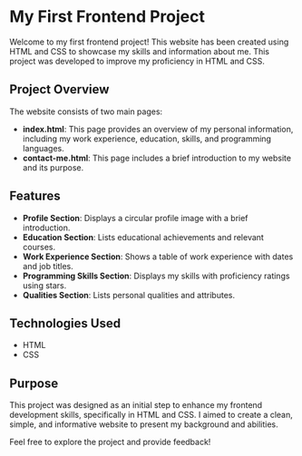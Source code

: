 # My First Frontend Project

Welcome to my first frontend project! This website has been created using HTML and CSS to showcase my skills and information about me. This project was developed to improve my proficiency in HTML and CSS.

## Project Overview

The website consists of two main pages:

- **index.html**: This page provides an overview of my personal information, including my work experience, education, skills, and programming languages.
- **contact-me.html**: This page includes a brief introduction to my website and its purpose.

## Features

- **Profile Section**: Displays a circular profile image with a brief introduction.
- **Education Section**: Lists educational achievements and relevant courses.
- **Work Experience Section**: Shows a table of work experience with dates and job titles.
- **Programming Skills Section**: Displays my skills with proficiency ratings using stars.
- **Qualities Section**: Lists personal qualities and attributes.

## Technologies Used

- HTML
- CSS

## Purpose

This project was designed as an initial step to enhance my frontend development skills, specifically in HTML and CSS. I aimed to create a clean, simple, and informative website to present my background and abilities.

Feel free to explore the project and provide feedback!
